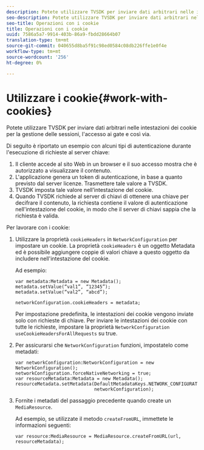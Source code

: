 ```yaml
---
description: Potete utilizzare TVSDK per inviare dati arbitrari nelle intestazioni dei cookie per la gestione delle sessioni, l'accesso ai gate e così via.
seo-description: Potete utilizzare TVSDK per inviare dati arbitrari nelle intestazioni dei cookie per la gestione delle sessioni, l'accesso ai gate e così via.
seo-title: Operazioni con i cookie
title: Operazioni con i cookie
uuid: 7586a5a7-9914-403b-86a9-fbdd28664b07
translation-type: tm+mt
source-git-commit: 040655d8ba5f91c98ed0584c08db226ffe1e0f4e
workflow-type: tm+mt
source-wordcount: '256'
ht-degree: 0%

---
```



# Utilizzare i cookie{#work-with-cookies}

Potete utilizzare TVSDK per inviare dati arbitrari nelle intestazioni dei cookie per la gestione delle sessioni, l&#39;accesso ai gate e così via.

Di seguito è riportato un esempio con alcuni tipi di autenticazione durante l&#39;esecuzione di richieste al server chiave:

1. Il cliente accede al sito Web in un browser e il suo accesso mostra che è autorizzato a visualizzare il contenuto.
1. L&#39;applicazione genera un token di autenticazione, in base a quanto previsto dal server licenze. Trasmettere tale valore a TVSDK.
1. TVSDK imposta tale valore nell’intestazione del cookie.
1. Quando TVSDK richiede al server di chiavi di ottenere una chiave per decifrare il contenuto, la richiesta contiene il valore di autenticazione nell&#39;intestazione del cookie, in modo che il server di chiavi sappia che la richiesta è valida.

Per lavorare con i cookie:

1. Utilizzare la proprietà `cookieHeaders` in `NetworkConfiguration` per impostare un cookie. La proprietà `cookieHeaders` è un oggetto Metadata ed è possibile aggiungere coppie di valori chiave a questo oggetto da includere nell&#39;intestazione del cookie.

   Ad esempio:

   ```
   var metadata:Metadata = new Metadata(); 
   metadata.setValue(“val1”, “12345”); 
   metadata.setValue(“val2”, “abcd”); 
   
   networkConfiguration.cookieHeaders = metadata;
   ```

   Per impostazione predefinita, le intestazioni dei cookie vengono inviate solo con richieste di chiave. Per inviare le intestazioni dei cookie con tutte le richieste, impostare la proprietà `NetworkConfiguration` `useCookieHeadersForAllRequests` su true.

1. Per assicurarsi che `NetworkConfiguration` funzioni, impostatelo come metadati:

   ```
   var networkConfiguration:NetworkConfiguration = new NetworkConfiguration(); 
   networkConfiguration.forceNativeNetworking = true; 
   var resourceMetadata:Metadata = new Metadata(); 
   resourceMetadata.setMetadata(DefaultMetadataKeys.NETWORK_CONFIGURATION_KEY,  
                                networkConfiguration);
   ```

1. Fornite i metadati del passaggio precedente quando create un `MediaResource`.

   Ad esempio, se utilizzate il metodo `createFromURL`, immettete le informazioni seguenti:

   ```
   var resource:MediaResource = MediaResource.createFromURL(url, resourceMetadata);
   ```

